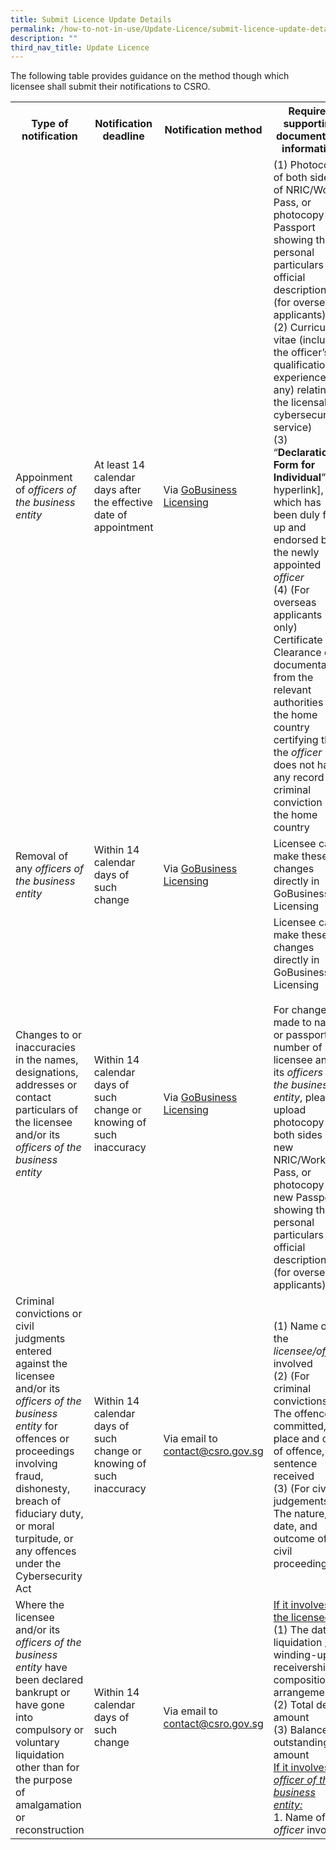 ```yaml
---
title: Submit Licence Update Details
permalink: /how-to-not-in-use/Update-Licence/submit-licence-update-details
description: ""
third_nav_title: Update Licence
---
```


The following table provides guidance on the method though which licensee shall submit their notifications to CSRO.

<table>
<tbody><tr>
	<th><b>Type of notification</b></th>
	<th><b>Notification deadline</b></th>
	<th><b>Notification method</b></th>
	<th><b>Required supporting documents or information</b></th>
</tr>
<tr>
	<td>Appoinment of <i>officers of the business entity</i></td>
<td>At least 14 calendar days after the effective date of appointment</td>
	<td>Via <a href="https://licence1.business.gov.sg/feportal/web/frontier/home">GoBusiness Licensing</a></td>
<td>(1)	Photocopy of both sides of NRIC/Work Pass, or photocopy of Passport showing the personal particulars and official descriptions (for overseas applicants)<br>(2)	Curriculum vitae (including the officer’s qualification or experience (if any) relating to the licensable cybersecurity service)<br>(3)	“<b>Declaration Form for Individual</b>” [to hyperlink], which has been duly filled up and endorsed by the newly appointed <i>officer</i><br>(4)	(For overseas applicants only) Certificate of Clearance or documentation from the relevant authorities in the home country certifying that the <i>officer</i> does not have any record of criminal conviction in the home country
</td>
</tr>
<tr>
	<td>Removal of any <i>officers of the business entity</i></td>
<td>Within 14 calendar days of such change </td>
	<td>Via <a href="https://licence1.business.gov.sg/feportal/web/frontier/home">GoBusiness Licensing</a></td>
<td>Licensee can make these changes directly in GoBusiness Licensing
</td>
</tr>
<tr>
<td>Changes to or inaccuracies in the names, designations, addresses or contact particulars of the licensee and/or its <i>officers of the business entity</i></td>
<td>Within 14 calendar days of such change or knowing of such inaccuracy </td>
	<td>Via <a href="https://licence1.business.gov.sg/feportal/web/frontier/home">GoBusiness Licensing</a></td>
<td>Licensee can make these changes directly in GoBusiness Licensing<br><br>For changes made to name or passport number of licensee and/or its <i>officers of the business entity</i>, please upload photocopy of both sides of new NRIC/Work Pass, or photocopy of new Passport showing the personal particulars and official descriptions (for overseas applicants)
</td>
</tr>
<tr>
<td>Criminal convictions or civil judgments entered against the licensee and/or its <i>officers of the business entity</i> for offences or proceedings involving fraud, dishonesty, breach of fiduciary duty, or moral turpitude, or any offences under the Cybersecurity Act</td>
<td>Within 14 calendar days of such change or knowing of such inaccuracy </td>
	<td>Via email to <a href="mailto:contact@csro.gov.sg">contact@csro.gov.sg</a></td>
		<td>(1)	Name of the <i>licensee/officer</i> involved<br>(2)	(For criminal convictions) The offence committed, place and date of offence, and sentence received<br>(3)	(For civil judgements) The nature, date, and outcome of the civil proceedings
</td>
</tr>
<tr>
	<td>Where the licensee and/or its <i>officers of the business entity</i> have been declared bankrupt or have gone into compulsory or voluntary liquidation other than for the purpose of amalgamation or reconstruction</td>
<td>Within 14 calendar days of such change</td>
<td>Via email to <a href="mailto:contact@csro.gov.sg">contact@csro.gov.sg</a></td>
	<td><u>If it involves the licensee:</u><br>
(1) The date of liquidation / winding-up / receivership / composition / arrangement<br>(2)	Total debt amount<br>(3)	Balance outstanding amount
		<br><u>If it involves an <i>officer of the business entity:</i></u>
		<br>1. Name of the <i>officer</i> involved
</td>
</tr></tbody></table>